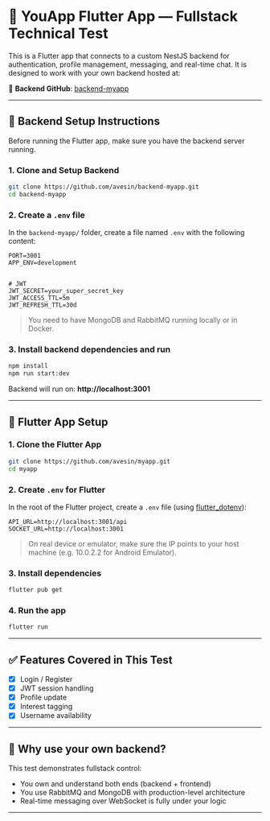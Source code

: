 
# 📱 YouApp Flutter App — Fullstack Technical Test

This is a Flutter app that connects to a custom NestJS backend for authentication, profile management, messaging, and real-time chat. It is designed to work with your own backend hosted at:

🔗 **Backend GitHub**: [backend-myapp](https://github.com/avesin/backend-myapp/blob/main/README.md)

---

## 🚀 Backend Setup Instructions

Before running the Flutter app, make sure you have the backend server running.

### 1. Clone and Setup Backend

```bash
git clone https://github.com/avesin/backend-myapp.git
cd backend-myapp
```

### 2. Create a `.env` file

In the `backend-myapp/` folder, create a file named `.env` with the following content:

```env
PORT=3001
APP_ENV=development


# JWT
JWT_SECRET=your_super_secret_key
JWT_ACCESS_TTL=5m
JWT_REFRESH_TTL=30d
```

> You need to have MongoDB and RabbitMQ running locally or in Docker.

### 3. Install backend dependencies and run

```bash
npm install
npm run start:dev
```

Backend will run on: **http://localhost:3001**

---

## 📱 Flutter App Setup

### 1. Clone the Flutter App

```bash
git clone https://github.com/avesin/myapp.git
cd myapp
```

### 2. Create `.env` for Flutter

In the root of the Flutter project, create a `.env` file (using [flutter_dotenv](https://pub.dev/packages/flutter_dotenv)):

```env
API_URL=http://localhost:3001/api
SOCKET_URL=http://localhost:3001
```

> On real device or emulator, make sure the IP points to your host machine (e.g. 10.0.2.2 for Android Emulator).

### 3. Install dependencies

```bash
flutter pub get
```

### 4. Run the app

```bash
flutter run
```

---

## ✅ Features Covered in This Test

- [x] Login / Register
- [x] JWT session handling
- [x] Profile update
- [x] Interest tagging
- [x] Username availability

---

## 🧠 Why use your own backend?

This test demonstrates fullstack control:
- You own and understand both ends (backend + frontend)
- You use RabbitMQ and MongoDB with production-level architecture
- Real-time messaging over WebSocket is fully under your logic

---
